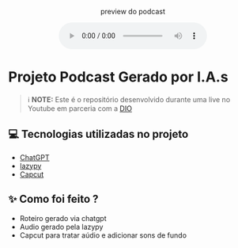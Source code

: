 <p align="center">
    preview do podcast
</p>

<div align="center">
    <audio src="output/1231.MP3" controls title="Rock & Roteiro"></audio>
</div>

# Projeto Podcast Gerado por I.A.s


 > ℹ️ **NOTE:** Este é o repositório desenvolvido durante uma live no Youtube em parceria com a [DIO](https://dio.me)

## 💻 Tecnologias utilizadas no projeto

- [ChatGPT](https://chat.openai.com/) 
- [lazypy](https://lazypy.ro/tts/)
- [Capcut](https://www.capcut.com/pt-br/)

## ✨ Como foi feito ?

- Roteiro gerado via chatgpt
- Audio gerado pela lazypy
- Capcut para tratar aúdio e adicionar sons de fundo
